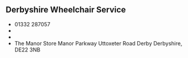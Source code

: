 
## Derbyshire Wheelchair Service

- <i class="fa fa-phone"></i> 01332 287057
- <i class="fa fa-envelope"></i> <a href="mailto:"></a>
- <i class="fa fa-home"></i> []()
- <i class="fa fa-building"></i> The Manor Store Manor Parkway Uttoxeter Road  Derby Derbyshire, DE22 3NB
